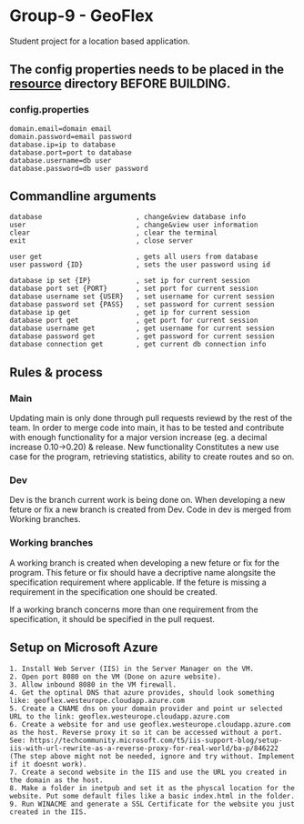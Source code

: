 # Group-9 - GeoFlex
Student project for a location based application.
## The config properties needs to be placed in the [resource](https://github.com/GabrielModin/Group-9/tree/Dev/GeoFlex/src/main/resources) directory BEFORE BUILDING.
### config.properties
```
domain.email=domain email
domain.password=email password
database.ip=ip to database
database.port=port to database
database.username=db user
database.password=db user password
```
## Commandline arguments
```
database                       , change&view database info
user                           , change&view user information
clear                          , clear the terminal
exit                           , close server

user get                       , gets all users from database
user password {ID}             , sets the user password using id

database ip set {IP}           , set ip for current session
database port set {PORT}       , set port for current session
database username set {USER}   , set username for current session
database password set {PASS}   , set password for current session
database ip get                , get ip for current session
database port get              , get port for current session
database username get          , get username for current session
database password get          , get password for current session
database connection get        , get current db connection info
```

## Rules & process
### Main
Updating main is only done through pull requests reviewd by the rest of the team.
In order to merge code into main, it has to be tested and contribute with enough functionality for
a major version increase (eg. a decimal increase 0.10->0.20) & release.
New functionality Constitutes a new use case for the program, retrieving statistics, ability to create routes and so on.

### Dev
Dev is the branch current work is being done on.
When developing a new feture or fix a new branch is created from Dev.
Code in dev is merged from Working branches.

### Working branches
A working branch is created when developing a new feture or fix for the program.
This feture or fix should have a decriptive name alongsite the specification requirement where applicable.
If the feture is missing a requirement in the specification one should be created.

If a working branch concerns more than one requirement from the specification, it should be specified in the pull request.

## Setup on Microsoft Azure
```
1. Install Web Server (IIS) in the Server Manager on the VM.
2. Open port 8080 on the VM (Done on azure website).
3. Allow inbound 8080 in the VM firewall.
4. Get the optinal DNS that azure provides, should look something like: geoflex.westeurope.cloudapp.azure.com
5. Create a CNAME dns on your domain provider and point ur selected URL to the link: geoflex.westeurope.cloudapp.azure.com
6. Create a website for and use geoflex.westeurope.cloudapp.azure.com as the host. Reverse proxy it so it can be accessed without a port. See: https://techcommunity.microsoft.com/t5/iis-support-blog/setup-iis-with-url-rewrite-as-a-reverse-proxy-for-real-world/ba-p/846222
(The step above might not be needed, ignore and try without. Implement if it doesnt work).
7. Create a second website in the IIS and use the URL you created in the domain as the host.
8. Make a folder in inetpub and set it as the physcal location for the website. Put some default files like a basic index.html in the folder.
9. Run WINACME and generate a SSL Certificate for the website you just created in the IIS. 
```

